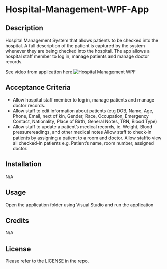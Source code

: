 # Hospital-Management-WPF-App

## Description

Hospital Management System that allows patients to be checked into the hospital. A full description of the patient is captured by the system whenever they are being checked into the hospital. The app allows a hospital staff member to log in, manage patients and manage doctor records.

See video from application here ![Hospital Management WPF]()

## Acceptance Criteria

- Allow hospital staff member to log in, manage patients and manage doctor records.
- Allow staff to edit information about patients (e.g DOB, Name, Age, Phone, Email, next of kin, Gender, Race, Occupation, Emergency Contact, Nationality, Place of Birth, General Notes, TRN, Blood Type)
- Allow staff to update a patient’s medical records, ie. Weight, Blood pressurereadings, and other medical notes Allow staff to check-in patients by assigning a patient to a room and doctor. Allow staffto view all checked-in patients e.g. Patient’s name, room number, assigned doctor.

## Installation

N/A

## Usage

Open the application folder using Visual Studio and run the application

## Credits

N/A

## License

Please refer to the LICENSE in the repo.
